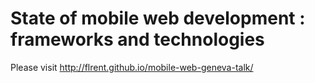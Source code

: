 # State of mobile web development : frameworks and technologies
Please visit http://flrent.github.io/mobile-web-geneva-talk/
